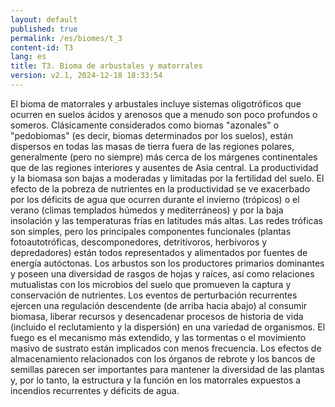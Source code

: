```yaml
---
layout: default
published: true
permalink: /es/biomes/t_3
content-id: T3
lang: es
title: T3. Bioma de arbustales y matorrales
version: v2.1, 2024-12-18 18:33:54
---
```


El bioma de matorrales y arbustales incluye sistemas oligotróficos que ocurren en suelos ácidos y arenosos que a menudo son poco profundos o someros. Clásicamente considerados como biomas "azonales" o "pedobiomas" (es decir, biomas determinados por los suelos), están dispersos en todas las masas de tierra fuera de las regiones polares, generalmente (pero no siempre) más cerca de los márgenes continentales que de las regiones interiores y ausentes de Asia central. La productividad y la biomasa son bajas a moderadas y limitadas por la fertilidad del suelo.
El efecto de la pobreza de nutrientes en la productividad se ve exacerbado por los déficits de agua que ocurren durante el invierno (trópicos) o el verano (climas templados húmedos y mediterráneos) y por la baja insolación y las temperaturas frías en latitudes más altas. Las redes tróficas son simples, pero los principales componentes funcionales (plantas fotoautotróficas, descomponedores, detritívoros, herbívoros y depredadores) están todos representados y alimentados por fuentes de energía autóctonas.
Los arbustos son los productores primarios dominantes y poseen una diversidad de rasgos de hojas y raíces, así como relaciones mutualistas con los microbios del suelo que promueven la captura y conservación de nutrientes. Los eventos de perturbación recurrentes ejercen una regulación descendente (de arriba hacia abajo) al consumir biomasa, liberar recursos y desencadenar procesos de historia de vida (incluido el reclutamiento y la dispersión) en una variedad de organismos.
El fuego es el mecanismo más extendido, y las tormentas o el movimiento masivo de sustrato están implicados con menos frecuencia. Los efectos de almacenamiento relacionados con los órganos de rebrote y los bancos de semillas parecen ser importantes para mantener la diversidad de las plantas y, por lo tanto, la estructura y la función en los matorrales expuestos a incendios recurrentes y déficits de agua.
